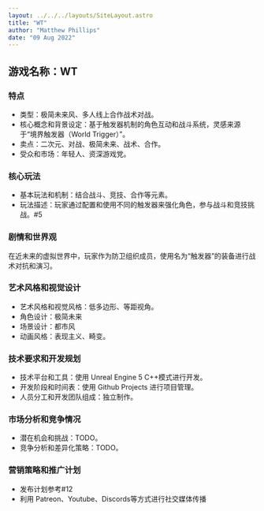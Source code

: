 ```yaml
---
layout: ../../../layouts/SiteLayout.astro
title: "WT"
author: "Matthew Phillips"
date: "09 Aug 2022"
---
```


## 游戏名称：WT

### 特点
- 类型：极简未来风、多人线上合作战术对战。
- 核心概念和背景设定：基于触发器机制的角色互动和战斗系统，灵感来源于“境界触发器（World Trigger）”。
- 卖点：二次元、对战、极简未来、战术、合作。
- 受众和市场：年轻人、资深游戏党。

### 核心玩法
- 基本玩法和机制：结合战斗、竞技、合作等元素。
- 玩法描述：玩家通过配置和使用不同的触发器来强化角色，参与战斗和竞技挑战。#5

### 剧情和世界观
在近未来的虚拟世界中，玩家作为防卫组织成员，使用名为“触发器”的装备进行战术对抗和演习。

### 艺术风格和视觉设计
- 艺术风格和视觉风格：低多边形、等距视角。
- 角色设计：极简未来
- 场景设计：都市风
- 动画风格：表现主义、畸变。

### 技术要求和开发规划
- 技术平台和工具：使用 Unreal Engine 5 C++模式进行开发。
- 开发阶段和时间表：使用 Github Projects 进行项目管理。
- 人员分工和开发团队组成：独立制作。

### 市场分析和竞争情况
- 潜在机会和挑战：TODO。
- 竞争分析和差异化策略：TODO。

### 营销策略和推广计划
- 发布计划参考#12
- 利用 Patreon、Youtube、Discords等方式进行社交媒体传播

